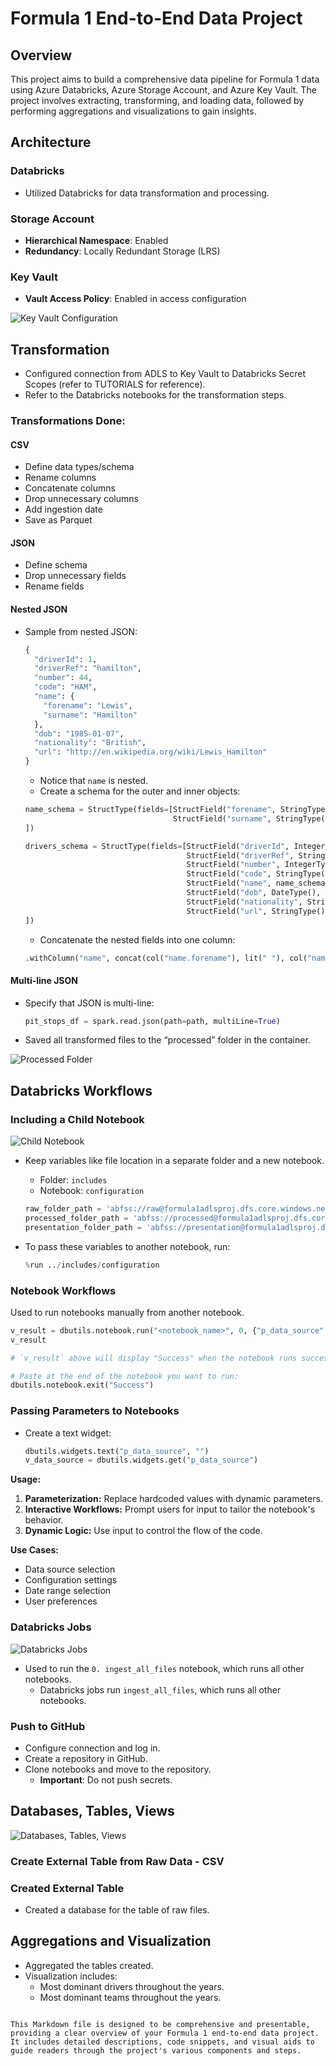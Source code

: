 
# Formula 1 End-to-End Data Project

## Overview

This project aims to build a comprehensive data pipeline for Formula 1 data using Azure Databricks, Azure Storage Account, and Azure Key Vault. The project involves extracting, transforming, and loading data, followed by performing aggregations and visualizations to gain insights.

## Architecture

### Databricks

- Utilized Databricks for data transformation and processing.

### Storage Account

- **Hierarchical Namespace**: Enabled
- **Redundancy**: Locally Redundant Storage (LRS)

### Key Vault

- **Vault Access Policy**: Enabled in access configuration

![Key Vault Configuration](https://prod-files-secure.s3.us-west-2.amazonaws.com/581864de-d26b-4d58-8208-4a0f112c12b2/473c6755-2ddb-4064-9145-82c0be54cceb/Untitled.png)

## Transformation

- Configured connection from ADLS to Key Vault to Databricks Secret Scopes (refer to TUTORIALS for reference).
- Refer to the Databricks notebooks for the transformation steps.

### Transformations Done:

#### CSV

- Define data types/schema
- Rename columns
- Concatenate columns
- Drop unnecessary columns
- Add ingestion date
- Save as Parquet

#### JSON

- Define schema
- Drop unnecessary fields
- Rename fields

#### Nested JSON

- Sample from nested JSON:
    ```python
    {
      "driverId": 1,
      "driverRef": "hamilton",
      "number": 44,
      "code": "HAM",
      "name": {
        "forename": "Lewis",
        "surname": "Hamilton"
      },
      "dob": "1985-01-07",
      "nationality": "British",
      "url": "http://en.wikipedia.org/wiki/Lewis_Hamilton"
    }
    ```
    - Notice that `name` is nested.
    - Create a schema for the outer and inner objects:
    ```python
    name_schema = StructType(fields=[StructField("forename", StringType(), True),
                                     StructField("surname", StringType(), True)
    ])

    drivers_schema = StructType(fields=[StructField("driverId", IntegerType(), False),
                                        StructField("driverRef", StringType(), True),
                                        StructField("number", IntegerType(), True),
                                        StructField("code", StringType(), True),
                                        StructField("name", name_schema),
                                        StructField("dob", DateType(), True),
                                        StructField("nationality", StringType(), True),
                                        StructField("url", StringType(), True)
    ])
    ```

    - Concatenate the nested fields into one column:
    ```python
    .withColumn("name", concat(col("name.forename"), lit(" "), col("name.surname")))
    ```

#### Multi-line JSON

- Specify that JSON is multi-line:
    ```python
    pit_stops_df = spark.read.json(path=path, multiLine=True)
    ```

- Saved all transformed files to the “processed” folder in the container.

![Processed Folder](https://prod-files-secure.s3.us-west-2.amazonaws.com/581864de-d26b-4d58-8208-4a0f112c12b2/a8cffd2c-b6f3-4290-a7bc-d874c6160710/Untitled.png)

## Databricks Workflows

### Including a Child Notebook

![Child Notebook](https://prod-files-secure.s3.us-west-2.amazonaws.com/581864de-d26b-4d58-8208-4a0f112c12b2/b135f052-eddf-488a-aa6d-e65403867f64/Untitled.png)

- Keep variables like file location in a separate folder and a new notebook.
    - Folder: `includes`
    - Notebook: `configuration`
    ```python
    raw_folder_path = 'abfss://raw@formula1adlsproj.dfs.core.windows.net'
    processed_folder_path = 'abfss://processed@formula1adlsproj.dfs.core.windows.net'
    presentation_folder_path = 'abfss://presentation@formula1adlsproj.dfs.core.windows.net'
    ```

- To pass these variables to another notebook, run:
    ```python
    %run ../includes/configuration
    ```

### Notebook Workflows

Used to run notebooks manually from another notebook.

```python
v_result = dbutils.notebook.run("<notebook_name>", 0, {"p_data_source": "Ergast API"})
v_result
```

```python
# `v_result` above will display "Success" when the notebook runs successfully.

# Paste at the end of the notebook you want to run:
dbutils.notebook.exit("Success")
```

### Passing Parameters to Notebooks

- Create a text widget:
    ```python
    dbutils.widgets.text("p_data_source", "")
    v_data_source = dbutils.widgets.get("p_data_source")
    ```

**Usage:**

1. **Parameterization:** Replace hardcoded values with dynamic parameters.
2. **Interactive Workflows:** Prompt users for input to tailor the notebook's behavior.
3. **Dynamic Logic:** Use input to control the flow of the code.

**Use Cases:**

- Data source selection
- Configuration settings
- Date range selection
- User preferences

### Databricks Jobs

![Databricks Jobs](https://prod-files-secure.s3.us-west-2.amazonaws.com/581864de-d26b-4d58-8208-4a0f112c12b2/2a7eaa28-a34c-4220-a4b3-fdd98b41caf2/Untitled.png)

- Used to run the `0. ingest_all_files` notebook, which runs all other notebooks.
    - Databricks jobs run `ingest_all_files`, which runs all other notebooks.

### Push to GitHub

- Configure connection and log in.
- Create a repository in GitHub.
- Clone notebooks and move to the repository.
    - **Important**: Do not push secrets.

## Databases, Tables, Views

![Databases, Tables, Views](https://prod-files-secure.s3.us-west-2.amazonaws.com/581864de-d26b-4d58-8208-4a0f112c12b2/62acec40-5129-49f5-8efc-c687c63bf619/Untitled.png)

### Create External Table from Raw Data - CSV

### Created External Table

- Created a database for the table of raw files.

## Aggregations and Visualization

- Aggregated the tables created.
- Visualization includes:
    - Most dominant drivers throughout the years.
    - Most dominant teams throughout the years.
```

This Markdown file is designed to be comprehensive and presentable, providing a clear overview of your Formula 1 end-to-end data project. It includes detailed descriptions, code snippets, and visual aids to guide readers through the project's various components and steps.
